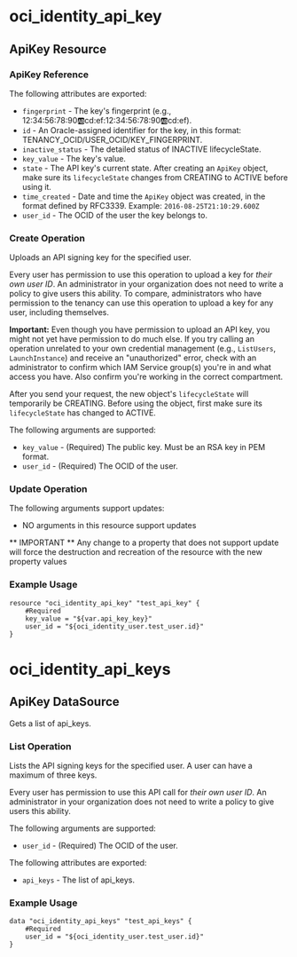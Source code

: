 # oci_identity_api_key

## ApiKey Resource

### ApiKey Reference

The following attributes are exported:

* `fingerprint` - The key's fingerprint (e.g., 12:34:56:78:90:ab:cd:ef:12:34:56:78:90:ab:cd:ef).
* `id` - An Oracle-assigned identifier for the key, in this format: TENANCY_OCID/USER_OCID/KEY_FINGERPRINT. 
* `inactive_status` - The detailed status of INACTIVE lifecycleState.
* `key_value` - The key's value.
* `state` - The API key's current state. After creating an `ApiKey` object, make sure its `lifecycleState` changes from CREATING to ACTIVE before using it. 
* `time_created` - Date and time the `ApiKey` object was created, in the format defined by RFC3339.  Example: `2016-08-25T21:10:29.600Z` 
* `user_id` - The OCID of the user the key belongs to.



### Create Operation
Uploads an API signing key for the specified user.

Every user has permission to use this operation to upload a key for *their own user ID*. An
administrator in your organization does not need to write a policy to give users this ability.
To compare, administrators who have permission to the tenancy can use this operation to upload a
key for any user, including themselves.

**Important:** Even though you have permission to upload an API key, you might not yet
have permission to do much else. If you try calling an operation unrelated to your own credential
management (e.g., `ListUsers`, `LaunchInstance`) and receive an "unauthorized" error,
check with an administrator to confirm which IAM Service group(s) you're in and what access
you have. Also confirm you're working in the correct compartment.

After you send your request, the new object's `lifecycleState` will temporarily be CREATING. Before using
the object, first make sure its `lifecycleState` has changed to ACTIVE.


The following arguments are supported:

* `key_value` - (Required) The public key.  Must be an RSA key in PEM format.
* `user_id` - (Required) The OCID of the user.


### Update Operation


The following arguments support updates:
* NO arguments in this resource support updates

** IMPORTANT **
Any change to a property that does not support update will force the destruction and recreation of the resource with the new property values

### Example Usage

```hcl
resource "oci_identity_api_key" "test_api_key" {
	#Required
	key_value = "${var.api_key_key}"
	user_id = "${oci_identity_user.test_user.id}"
}
```

# oci_identity_api_keys

## ApiKey DataSource

Gets a list of api_keys.

### List Operation
Lists the API signing keys for the specified user. A user can have a maximum of three keys.

Every user has permission to use this API call for *their own user ID*.  An administrator in your
organization does not need to write a policy to give users this ability.

The following arguments are supported:

* `user_id` - (Required) The OCID of the user.


The following attributes are exported:

* `api_keys` - The list of api_keys.

### Example Usage

```hcl
data "oci_identity_api_keys" "test_api_keys" {
	#Required
	user_id = "${oci_identity_user.test_user.id}"
}
```